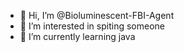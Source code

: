 - 👋 Hi, I’m @Bioluminescent-FBI-Agent
- 👀 I’m interested in spiting someone
- 🌱 I’m currently learning java

<!---
Bioluminescent-FBI-Agent/Bioluminescent-FBI-Agent is a ✨ special ✨ repository because its `README.md` (this file) appears on your GitHub profile.
You can click the Preview link to take a look at your changes.
--->
